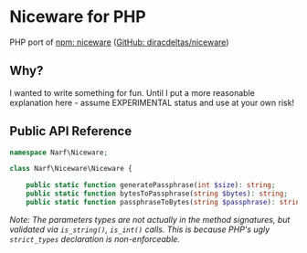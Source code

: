# Niceware for PHP

PHP port of [npm: niceware](https://www.npmjs.com/package/niceware) ([GitHub: diracdeltas/niceware](https://github.com/diracdeltas/niceware))

## Why?

I wanted to write something for fun.
Until I put a more reasonable explanation here - assume EXPERIMENTAL status and use at your own risk!

## Public API Reference

```php
namespace Narf\Niceware;

class Narf\Niceware\Niceware {

	public static function generatePassphrase(int $size): string;
	public static function bytesToPassphrase(string $bytes): string;
	public static function passphraseToBytes(string $passphrase): string;
```

*Note: The parameters types are not actually in the method signatures, but
       validated via `is_string()`, `is_int()` calls. This is because PHP's
       ugly ``strict_types`` declaration is non-enforceable.*
